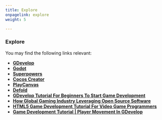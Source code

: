 ```yaml
---
title: Explore
onpagelink: explore
weight: 5

---
```


### **Explore**

You may find the following links relevant:

*   **[GDevelop](https://products.containerize.com/game-development-software/gdevelop/)**
*   **[Godot](https://products.containerize.com/game-development-software/godot/)**
*   **[Superpowers](https://products.containerize.com/game-development-software/superpowers/)**
*   **[Cocos Creator](https://products.containerize.com/game-development-software/cocos-creator/)**
*   **[PlayCanvas](https://products.containerize.com/game-development-software/playcanvas/)**
*   **[Defold](https://products.containerize.com/game-development-software/defold/)**
*   **[GDevelop Tutorial For Beginners To Start Game Development](https://blog.containerize.com/2021/05/05/gdevelop-tutorial-for-beginners-to-start-game-development/)**
*   **[How Global Gaming Industry Leveraging Open Source Software](https://blog.containerize.com/2021/05/07/how-global-gaming-industry-leveraging-open-source-software/)**
*   **[HTML5 Game Development Tutorial For Video Game Programmers](https://blog.containerize.com/2021/05/19/html5-game-development-tutorial-for-video-game-programmers/)**
*   **[Game Development Tutorial | Player Movement In GDevelop](https://blog.containerize.com/2021/05/19/html5-game-development-tutorial-for-video-game-programmers/)**
